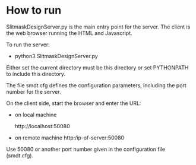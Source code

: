 
# How to run

SlitmaskDesignServer.py is the main entry point for the server.
The client is the web browser running the HTML and Javascript.

To run the server:	

   * python3  SlitmaskDesignServer.py 
	
Either set the current directory must be this directory or 
set PYTHONPATH to include this directory.

The file smdt.cfg defines the configuration parameters, including the port number for the server.


On the client side, start the browser and enter the URL:
	
   * on local machine
   
      http://localhost:50080
      
   * on remote machine
      http:/ip-of-server:50080
      
Use 50080 or another port number given in the configuration file (smdt.cfg).